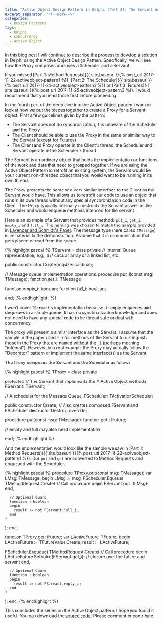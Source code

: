 ```yaml
---
title: "Active Object Design Pattern in Delphi (Part 4): The Servant and the Proxy"
excerpt_separator: "<!--more-->"
categories:
  - Design Patterns
tags:
  - Delphi  
  - Concurrency
  - Active Object
---
```


In this blog post I will continue to describe the process to develop a solution in Delphi using the Active Object Design Pattern. Specifically, we will see how the Proxy composes and uses a Scheduler and a Servant

<!--more-->
If you missed [Part 1: Method Requests]({{ site.baseurl }}{% post_url 2017-11-22-activeobject-pattern1 %}), [Part 2: The Scheduler]({{ site.baseurl }}{% post_url 2017-11-24-activeobject-pattern2 %}) or [Part 3: Futures]({{ site.baseurl }}{% post_url 2017-11-25-activeobject-pattern3 %}). I would recommend that you read those first before proceeding. 

In the fourth part of the deep dive into the Active Object pattern I want to look at how we put the pieces together to create a Proxy for a Servant object. First a few guidelines given by the pattern:

  - The Servant does not do synchronization, it is unaware of the Scheduler and the Proxy
  - The Client should be able to use the Proxy in the same or similar way to the Servant (except for Futures) 
  - The Client and Proxy operate in the Client's thread, the Scheduler and Servant operate in the Scheduler's thread

The Servant is an ordinary object that holds the implementation or functions of the work and data that need to grouped together. If we are using the Active Object Pattern to retrofit an existing system, the Servant would be your current non-threaded object that you would want to be running in its own thread.

The Proxy presents the same or a very similar interface to the Client as the Servant would have. This allows us to retrofit our code to use an object that runs in its own thread without any special synchronization code in the Client. The Proxy typically internally constructs the Servant as well as the Scheduler and would enqueue methods intended for the servant 

Here is an example of a Servant that provides methods `put_i`, `get_i`, `empty_i` and `full_i`. The naming was chosen to match the sample provided in [Lavender and Schmidt's Paper](http://www.cs.wustl.edu/~schmidt/PDF/Act-Obj.pdf). The message type (here called `TMessage`) is immaterial to the demonstration.  Assume that it is communication that gets placed or read from the queue.

{% highlight pascal %}
TServant = class
private
   // Internal Queue representation, e.g., a
  // circular array or a linked list, etc.

public
  constructor Create(mqsize: cardinal);

  // Message queue implementation operations.
  procedure put_i(const msg: TMessage);
  function get_i: TMessage;

  function empty_i: boolean;
  function full_i: boolean;

end;
{% endhighlight l %}

I won't cover `TServant`'s implementation because it simply enqueues and dequeues in a simple queue. It has no synchronization knowledge and does not need to have any special code to be thread safe or deal with concurrency.

The proxy will present a similar interface as the Servant. I assume that the sample in the paper used  `*_i` for methods of the Servant to distinguish those in the Proxy that are named without the `_i` (perhaps meaning "internal"). However, in a real example the Proxy may actually follow the "Decorator" pattern or implement the same interface(s) as the Servant.

The Proxy composes the Servant and the Scheduler as follows

{% highlight pascal %}
TProxy = class
private
 
protected
    // The Servant that implements the
    // Active Object methods.
    FServant: TServant;

   // A scheduler for the Message Queue.
    FScheduler: TActivationScheduler;

public
  constructor Create; // Also creates composed FServant and FScheduler
  destructor Destroy; override;

  procedure put(const msg: TMessage);
  function get : IFuture<TMessage>;

  // empty and full may also need implementation

end;
{% endhighlight %}

And the implementation would look like the sample we saw in [Part 1: Method Requests]({{ site.baseurl }}{% post_url 2017-11-22-activeobject-pattern1 %}). Our `put` and `get` are converted to Method Requests and enqueued with the Scheduler.

{% highlight pascal %}
procedure TProxy.put(const msg: TMessage);
var
  LMsg: TMessage;
begin
  LMsg := msg;
  FScheduler.Equeue(
    TMethodRequest.Create(
      // Call
      procedure
      begin
        FServant.put_i(LMsg);
      end,

      // Optional Guard
      function : boolean
      begin
        result := not FServant.full_i;
      end
    )
  );
end;

function TProxy.get: IFuture<TMessage>;
var
  LActiveFuture: TFuture<TMessage>;
begin
  LActiveFuture := TFutureValue<TMessage>.Create;
  result := LActiveFuture;

  FScheduler.Enqueue(
    TMethodRequest.Create(
      // Call
      procedure
      begin
        LActiveFuture.SetValue(FServant.get_i); // closure over the future and servant
      end,

      // Optional Guard
      function : boolean
      begin
        result := not FServant.empty_i;
      end
    )
  );
end;
{% endhighlight %}


This concludes the series on the Active Object pattern. I hope you found it useful. You can download the [source code](https://github.com/schellingerhout/active-object-delphi). Please comment or contribute.
